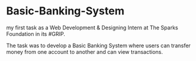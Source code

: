 # Basic-Banking-System

my first task as a Web Development & Designing Intern at The Sparks Foundation in its #GRIP.

The task was to develop a Basic Banking System where users can transfer money from one account to another and can view transactions.


